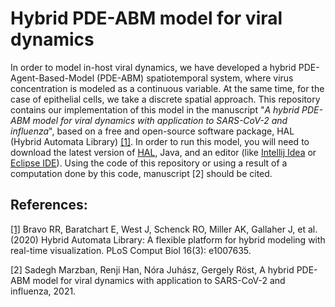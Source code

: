 # Hybrid PDE-ABM model for viral dynamics

In order to model in-host viral dynamics, we have developed a hybrid PDE-Agent-Based-Model (PDE-ABM) spatiotemporal system, where virus concentration is modeled as a continuous variable. At the same time, for the case of epithelial cells, we take a discrete spatial approach. 
This repository contains our implementation of this model in the manuscript "*A hybrid PDE-ABM model for viral dynamics with application to SARS-CoV-2 and influenza*", based on a free and open-source software package, HAL (Hybrid Automata Library) [[1]](https://journals.plos.org/ploscompbiol/article?id=10.1371/journal.pcbi.1007635). In order to run this model, you will need to download the latest version of [HAL](https://github.com/MathOnco/HAL.git), Java, and an editor (like [Intellij Idea](https://www.jetbrains.com/idea/download/#section=windows) or [Eclipse IDE](https://www.eclipse.org/downloads/packages/)). Using the code of this repository or using a result of a computation done by this code, manuscript [2] should be cited.

## References: 
[[1]](https://journals.plos.org/ploscompbiol/article?id=10.1371/journal.pcbi.1007635) Bravo RR, Baratchart E, West J, Schenck RO, Miller AK, Gallaher J, et al. (2020) Hybrid Automata Library: A flexible platform for hybrid modeling with real-time visualization. PLoS Comput Biol 16(3): e1007635.

[2] Sadegh Marzban, Renji Han, Nóra Juhász, Gergely Röst, A hybrid PDE-ABM model for viral dynamics with application to SARS-CoV-2 and influenza, 2021.

